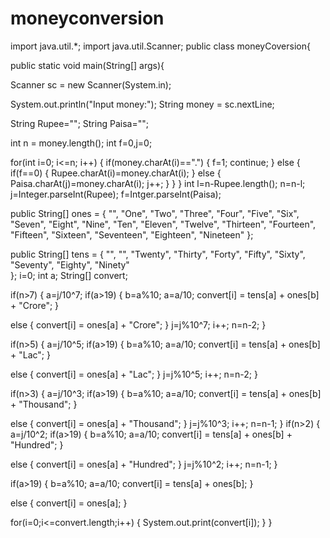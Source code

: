 # moneyconversion
import java.util.*;
import java.util.Scanner;
public class moneyCoversion{

public static void main(String[] args){

Scanner sc = new Scanner(System.in);

System.out.println("Input money:");
String money = sc.nextLine;

String Rupee="";
String Paisa="";

int n = money.length();
int f=0,j=0;

for(int i=0; i<=n; i++)
 {
  if(money.charAt(i)==".")
   {
    f=1;
    continue;
    }
  else
  {
   if(f==0)
   {
     Rupee.charAt(i)=money.charAt(i);
     }
     else
     {
     Paisa.charAt(j)=money.charAt(i);
       j++;
       }
    }
  }
 int l=n-Rupee.length();
 n=n-l;
 j=Integer.parseInt(Rupee);
 f=Intger.parseInt(Paisa);
 
public String[] ones = { "", "One", "Two", "Three", "Four",
"Five", "Six", "Seven", "Eight", "Nine", "Ten", "Eleven", "Twelve",
"Thirteen", "Fourteen", "Fifteen", "Sixteen", "Seventeen",
"Eighteen", "Nineteen" };

public String[] tens = { 
        "", "", "Twenty", "Thirty", "Forty", "Fifty", "Sixty", "Seventy", "Eighty", "Ninety"    
};
i=0;
int a;
String[] convert;

if(n>7)
{
a=j/10^7;
if(a>19)
{
b=a%10;
a=a/10;
convert[i] = tens[a] + ones[b] + "Crore";
}

else
{
convert[i] = ones[a] + "Crore";
}
j=j%10^7;
i++;
n=n-2;
}

if(n>5)
{
a=j/10^5;
if(a>19)
{
b=a%10;
a=a/10;
convert[i] = tens[a] + ones[b] + "Lac";
}

else
{
convert[i] = ones[a] + "Lac";
}
j=j%10^5;
i++;
n=n-2;
}

if(n>3)
{
a=j/10^3;
if(a>19)
{
b=a%10;
a=a/10;
convert[i] = tens[a] + ones[b] + "Thousand";
}

else
{
convert[i] = ones[a] + "Thousand";
}
j=j%10^3;
i++;
n=n-1;
}
if(n>2)
{
a=j/10^2;
if(a>19)
{
b=a%10;
a=a/10;
convert[i] = tens[a] + ones[b] + "Hundred";
}

else
{
convert[i] = ones[a] + "Hundred";
}
j=j%10^2;
i++;
n=n-1;
}

if(a>19)
{
b=a%10;
a=a/10;
convert[i] = tens[a] + ones[b];
}


else
{
convert[i] = ones[a];
}

for(i=0;i<=convert.length;i++)
{
System.out.print(convert[i]);
}
}
